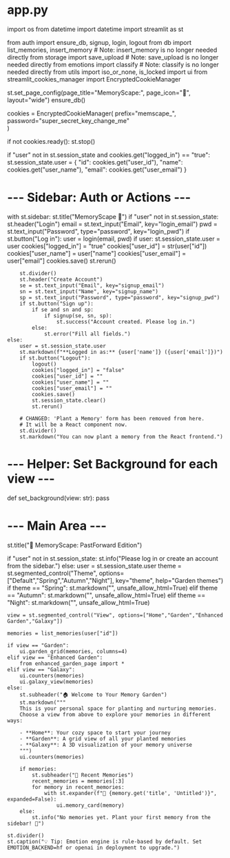 # app.py

import os
from datetime import datetime
import streamlit as st

from auth import ensure_db, signup, login, logout
from db import list_memories, insert_memory # Note: insert_memory is no longer needed directly
from storage import save_upload # Note: save_upload is no longer needed directly
from emotions import classify # Note: classify is no longer needed directly
from utils import iso_or_none, is_locked
import ui
from streamlit_cookies_manager import EncryptedCookieManager 

st.set_page_config(page_title="MemoryScape:", page_icon="🌻", layout="wide")
ensure_db()

cookies = EncryptedCookieManager(
    prefix="memscape_", 
    password="super_secret_key_change_me"  
)

if not cookies.ready(): 
    st.stop() 

if "user" not in st.session_state and cookies.get("logged_in") == "true": 
    st.session_state.user = {
        "id": cookies.get("user_id"),
        "name": cookies.get("user_name"),
        "email": cookies.get("user_email")
    }

# --- Sidebar: Auth or Actions ---
with st.sidebar:
    st.title("MemoryScape 🌿")
    if "user" not in st.session_state:
        st.header("Login")
        email = st.text_input("Email", key="login_email")
        pwd = st.text_input("Password", type="password", key="login_pwd")
        if st.button("Log in"):
            user = login(email, pwd)
            if user:
                st.session_state.user = user
                cookies["logged_in"] = "true"
                cookies["user_id"] = str(user["id"])
                cookies["user_name"] = user["name"]
                cookies["user_email"] = user["email"]
                cookies.save()
                st.rerun()

        st.divider()
        st.header("Create Account")
        se = st.text_input("Email", key="signup_email")
        sn = st.text_input("Name", key="signup_name")
        sp = st.text_input("Password", type="password", key="signup_pwd")
        if st.button("Sign up"):
            if se and sn and sp:
                if signup(se, sn, sp):
                    st.success("Account created. Please log in.")
            else:
                st.error("Fill all fields.")
    else:
        user = st.session_state.user
        st.markdown(f"**Logged in as:** {user['name']} ({user['email']})")
        if st.button("Logout"):
            logout()
            cookies["logged_in"] = "false"  
            cookies["user_id"] = ""  
            cookies["user_name"] = "" 
            cookies["user_email"] = ""  
            cookies.save()  
            st.session_state.clear()
            st.rerun()
        
        # CHANGED: 'Plant a Memory' form has been removed from here. 
        # It will be a React component now.
        st.divider()
        st.markdown("You can now plant a memory from the React frontend.")


# --- Helper: Set Background for each view ---
def set_background(view: str):
    pass

# --- Main Area ---
st.title("🌼 MemoryScape: PastForward Edition")

if "user" not in st.session_state:
    st.info("Please log in or create an account from the sidebar.")
else:
    user = st.session_state.user
    theme = st.segmented_control("Theme", options=["Default","Spring","Autumn","Night"], key="theme", help="Garden themes")
    if theme == "Spring":
        st.markdown("<style>.stApp { background: linear-gradient(180deg,#f0fff4,#ffffff); }</style>", unsafe_allow_html=True)
    elif theme == "Autumn":
        st.markdown("<style>.stApp { background: linear-gradient(180deg,#fff7ed,#ffffff); }</style>", unsafe_allow_html=True)
    elif theme == "Night":
        st.markdown("<style>.stApp { background: linear-gradient(180deg,#0f172a,#1f2937); color:#e5e7eb; }</style>", unsafe_allow_html=True)

    view = st.segmented_control("View", options=["Home","Garden","Enhanced Garden","Galaxy"])
    
    memories = list_memories(user["id"])

    if view == "Garden":
        ui.garden_grid(memories, columns=4)
    elif view == "Enhanced Garden":
        from enhanced_garden_page import *
    elif view == "Galaxy":
        ui.counters(memories)
        ui.galaxy_view(memories)
    else: 
        st.subheader("🏠 Welcome to Your Memory Garden")
        st.markdown("""
        This is your personal space for planting and nurturing memories. 
        Choose a view from above to explore your memories in different ways:
        
        - **Home**: Your cozy space to start your journey
        - **Garden**: A grid view of all your planted memories
        - **Galaxy**: A 3D visualization of your memory universe
        """)
        ui.counters(memories)
        
        if memories:
            st.subheader("🌱 Recent Memories")
            recent_memories = memories[:3]  
            for memory in recent_memories:
                with st.expander(f"📝 {memory.get('title', 'Untitled')}", expanded=False):
                    ui.memory_card(memory)
        else:
            st.info("No memories yet. Plant your first memory from the sidebar! 🌱")
    
    st.divider()
    st.caption("💡 Tip: Emotion engine is rule-based by default. Set EMOTION_BACKEND=hf or openai in deployment to upgrade.")
